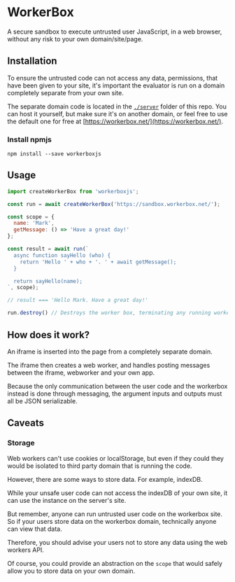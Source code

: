 # WorkerBox
A secure sandbox to execute untrusted user JavaScript, in a web browser, without any risk to your own domain/site/page.

## Installation
To ensure the untrusted code can not access any data, permissions,  that have been given to your site, it's important the evaluator is run on a domain completely separate from your own site.

The separate domain code is located in the [`./server`](./server) folder of this repo. You can host it yourself, but make sure it's on another domain, or feel free to use the default one for free at [https://workerbox.net/](https://workerbox.net/).

### Install npmjs
```
npm install --save workerboxjs
```

## Usage
```javascript
import createWorkerBox from 'workerboxjs';

const run = await createWorkerBox('https://sandbox.workerbox.net/');

const scope = {
  name: 'Mark',
  getMessage: () => 'Have a great day!'
};

const result = await run(`
  async function sayHello (who) {
    return 'Hello ' + who + '. ' + await getMessage();
  }

  return sayHello(name);
`, scope);

// result === 'Hello Mark. Have a great day!'

run.destroy() // Destroys the worker box, terminating any running workers
```

## How does it work?
An iframe is inserted into the page from a completely separate domain.

The iframe then creates a web worker, and handles posting messages between the iframe, webworker and your own app.

Because the only communication between the user code and the workerbox instead is done through messaging, the argument inputs and outputs must all be JSON serializable.

## Caveats
### Storage
Web workers can't use cookies or localStorage, but even if they could they would be isolated to third party domain that is running the code.

However, there are some ways to store data. For example, indexDB.

While your unsafe user code can not access the indexDB of your own site, it can use the instance on the server's site.

But remember, anyone can run untrusted user code on the workerbox site. So if your users store data on the workerbox domain, technically anyone can view that data.

Therefore, you should advise your users not to store any data using the web workers API.

Of course, you could provide an abstraction on the `scope` that would safely allow you to store data on your own domain.
